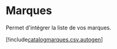 # Marques

Permet d'intégrer la liste de vos marques.


[!include[catalogmarques.csv.autogen](catalogmarques.csv.autogen.md)]

<!-- [!include[catalogmarques.raw.autogen](catalogmarques.raw.autogen.md)]--> 

<!-- [!include[catalogmarques.xml.autogen](catalogmarques.xml.autogen.md)]--> 

